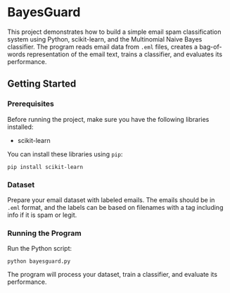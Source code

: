 # BayesGuard
This project demonstrates how to build a simple email spam classification system using Python, scikit-learn, and the Multinomial Naive Bayes classifier. The program reads email data from `.eml` files, creates a bag-of-words representation of the email text, trains a classifier, and evaluates its performance.

## Getting Started

### Prerequisites

Before running the project, make sure you have the following libraries installed:

- scikit-learn

You can install these libraries using `pip`:

```pip install scikit-learn```

### Dataset

Prepare your email dataset with labeled emails. The emails should be in `.eml` format, and the labels can be based on filenames with a tag including info if it is spam or legit. 

### Running the Program

Run the Python script:

```python bayesguard.py```

The program will process your dataset, train a classifier, and evaluate its performance.

